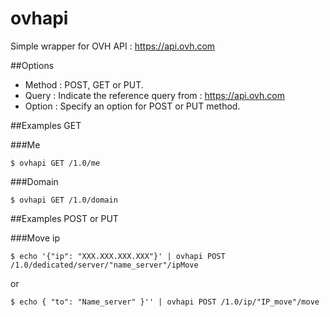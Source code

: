 ovhapi
======

Simple wrapper for OVH API : https://api.ovh.com

##Options

 * Method : POST, GET or PUT.
 * Query : Indicate the reference query from : https://api.ovh.com
 * Option : Specify an option for POST or PUT method.

##Examples GET

###Me
```
$ ovhapi GET /1.0/me
```

###Domain
```
$ ovhapi GET /1.0/domain
```

##Examples POST or PUT

###Move ip
```
$ echo '{"ip": "XXX.XXX.XXX.XXX"}' | ovhapi POST /1.0/dedicated/server/"name_server"/ipMove
```

or
```
$ echo { "to": "Name_server" }'' | ovhapi POST /1.0/ip/"IP_move"/move
